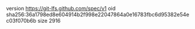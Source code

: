 version https://git-lfs.github.com/spec/v1
oid sha256:36a1798ed8e604914b2f998e22047864a0e16783fbc6d95382e54ec03f070b6b
size 2916

